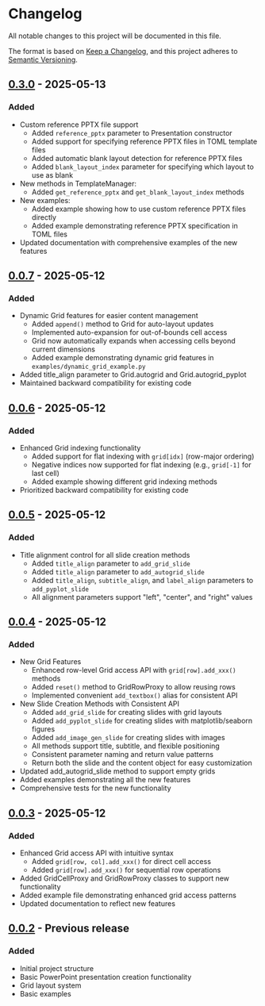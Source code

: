 # Changelog

All notable changes to this project will be documented in this file.

The format is based on [Keep a Changelog](https://keepachangelog.com/en/1.0.0/),
and this project adheres to [Semantic Versioning](https://semver.org/spec/v2.0.0.html).

## [0.3.0] - 2025-05-13

### Added
- Custom reference PPTX file support
  - Added `reference_pptx` parameter to Presentation constructor
  - Added support for specifying reference PPTX files in TOML template files
  - Added automatic blank layout detection for reference PPTX files
  - Added `blank_layout_index` parameter for specifying which layout to use as blank
- New methods in TemplateManager:
  - Added `get_reference_pptx` and `get_blank_layout_index` methods
- New examples:
  - Added example showing how to use custom reference PPTX files directly
  - Added example demonstrating reference PPTX specification in TOML files
- Updated documentation with comprehensive examples of the new features

## [0.0.7] - 2025-05-12

### Added
- Dynamic Grid features for easier content management
  - Added `append()` method to Grid for auto-layout updates
  - Implemented auto-expansion for out-of-bounds cell access
  - Grid now automatically expands when accessing cells beyond current dimensions
  - Added example demonstrating dynamic grid features in `examples/dynamic_grid_example.py`
- Added title_align parameter to Grid.autogrid and Grid.autogrid_pyplot
- Maintained backward compatibility for existing code

## [0.0.6] - 2025-05-12

### Added
- Enhanced Grid indexing functionality
  - Added support for flat indexing with `grid[idx]` (row-major ordering)
  - Negative indices now supported for flat indexing (e.g., `grid[-1]` for last cell)
  - Added example showing different grid indexing methods
- Prioritized backward compatibility for existing code

## [0.0.5] - 2025-05-12

### Added
- Title alignment control for all slide creation methods
  - Added `title_align` parameter to `add_grid_slide`
  - Added `title_align` parameter to `add_autogrid_slide`
  - Added `title_align`, `subtitle_align`, and `label_align` parameters to `add_pyplot_slide`
  - All alignment parameters support "left", "center", and "right" values

## [0.0.4] - 2025-05-12

### Added
- New Grid Features
  - Enhanced row-level Grid access API with `grid[row].add_xxx()` methods
  - Added `reset()` method to GridRowProxy to allow reusing rows
  - Implemented convenient `add_textbox()` alias for consistent API
- New Slide Creation Methods with Consistent API
  - Added `add_grid_slide` for creating slides with grid layouts
  - Added `add_pyplot_slide` for creating slides with matplotlib/seaborn figures
  - Added `add_image_gen_slide` for creating slides with images
  - All methods support title, subtitle, and flexible positioning
  - Consistent parameter naming and return value patterns
  - Return both the slide and the content object for easy customization
- Updated add_autogrid_slide method to support empty grids
- Added examples demonstrating all the new features
- Comprehensive tests for the new functionality

## [0.0.3] - 2025-05-12

### Added
- Enhanced Grid access API with intuitive syntax
  - Added `grid[row, col].add_xxx()` for direct cell access
  - Added `grid[row].add_xxx()` for sequential row operations
- Added GridCellProxy and GridRowProxy classes to support new functionality
- Added example file demonstrating enhanced grid access patterns
- Updated documentation to reflect new features

## [0.0.2] - Previous release

### Added
- Initial project structure
- Basic PowerPoint presentation creation functionality
- Grid layout system
- Basic examples

[0.3.0]: https://github.com/Ameyanagi/easypptx/compare/v0.2.0...v0.3.0
[0.0.7]: https://github.com/Ameyanagi/easypptx/compare/v0.0.6...v0.0.7
[0.0.6]: https://github.com/Ameyanagi/easypptx/compare/v0.0.5...v0.0.6
[0.0.5]: https://github.com/Ameyanagi/easypptx/compare/v0.0.4...v0.0.5
[0.0.4]: https://github.com/Ameyanagi/easypptx/compare/v0.0.3...v0.0.4
[0.0.3]: https://github.com/Ameyanagi/easypptx/compare/v0.0.2...v0.0.3
[0.0.2]: https://github.com/Ameyanagi/easypptx/releases/tag/v0.0.2
